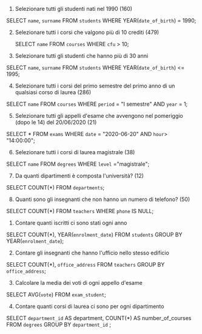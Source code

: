 1. Selezionare tutti gli studenti nati nel 1990 (160)

SELECT `name`, `surname`
FROM `students`
WHERE YEAR(`date_of_birth`) = 1990;

2. Selezionare tutti i corsi che valgono più di 10 crediti (479)

   SELECT `name`
   FROM `courses`
   WHERE `cfu` > 10;

3. Selezionare tutti gli studenti che hanno più di 30 anni

SELECT `name`, `surname`
FROM `students`
WHERE YEAR(`date_of_birth`) <= 1995;

4. Selezionare tutti i corsi del primo semestre del primo anno di un qualsiasi corso di
   laurea (286)

SELECT `name`
FROM `courses`
WHERE `period` = "I semestre"
AND `year` = 1;

5. Selezionare tutti gli appelli d'esame che avvengono nel pomeriggio (dopo le 14) del
   20/06/2020 (21)

SELECT \*
FROM `exams`
WHERE `date` = "2020-06-20"
AND `hour`> "14:00:00";

6. Selezionare tutti i corsi di laurea magistrale (38)

SELECT `name`
FROM `degrees`
WHERE `level` ="magistrale";

7. Da quanti dipartimenti è composta l'università? (12)

SELECT COUNT(\*)
FROM `departments`;

8. Quanti sono gli insegnanti che non hanno un numero di telefono? (50)

SELECT COUNT(\*)
FROM `teachers`
WHERE `phone` IS NULL;

<!-- BONUS -->

1. Contare quanti iscritti ci sono stati ogni anno

SELECT COUNT(\*), YEAR(`enrolment_date`)
FROM `students`
GROUP BY YEAR(`enrolment_date`);

2. Contare gli insegnanti che hanno l'ufficio nello stesso edificio

SELECT COUNT(\*), `office_address`
FROM `teachers`
GROUP BY `office_address`;

3. Calcolare la media dei voti di ogni appello d'esame

SELECT AVG(`vote`)
FROM `exam_student`;

4. Contare quanti corsi di laurea ci sono per ogni dipartimento

SELECT `department_id` AS department, COUNT(\*) AS number_of_courses
FROM `degrees`
GROUP BY `department_id` ;
